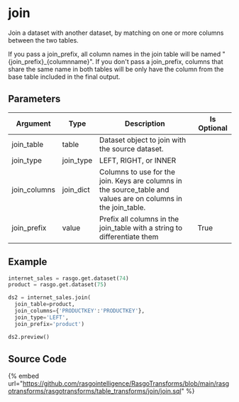 

# join

Join a dataset with another dataset, by matching on one or more columns between the two tables.

If you pass a join_prefix, all column names in the join table will be named "{join_prefix}_{columnname}".
If you don't pass a join_prefix, columns that share the same name in both tables will be only have the column from the base table included in the final output.


## Parameters

|   Argument   |   Type    |                                                  Description                                                   | Is Optional |
| ------------ | --------- | -------------------------------------------------------------------------------------------------------------- | ----------- |
| join_table   | table     | Dataset object to join with the source dataset.                                                                |             |
| join_type    | join_type | LEFT, RIGHT, or INNER                                                                                          |             |
| join_columns | join_dict | Columns to use for the join. Keys are columns in the source_table and values are on columns in the join_table. |             |
| join_prefix  | value     | Prefix all columns in the join_table with a string to differentiate them                                       | True        |


## Example

```python
internet_sales = rasgo.get.dataset(74)
product = rasgo.get.dataset(75)

ds2 = internet_sales.join(
  join_table=product,
  join_columns={'PRODUCTKEY':'PRODUCTKEY'},
  join_type='LEFT',
  join_prefix='product')

ds2.preview()
```

## Source Code

{% embed url="https://github.com/rasgointelligence/RasgoTransforms/blob/main/rasgotransforms/rasgotransforms/table_transforms/join/join.sql" %}

